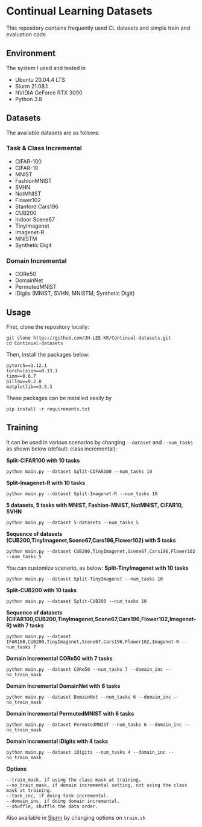 # Continual Learning Datasets

This repository contains frequently used CL datasets and simple train and evaluation code.

## Environment
The system I used and tested in
- Ubuntu 20.04.4 LTS
- Slurm 21.08.1
- NVIDIA GeForce RTX 3090
- Python 3.8

## Datasets
The available datasets are as follows:
### Task & Class Incremental
- CIFAR-100
- CIFAR-10
- MNIST
- FashionMNIST
- SVHN
- NotMNIST
- Flower102
- Stanford Cars196
- CUB200
- Indoor Scene67
- TinyImagenet
- Imagenet-R
- MNISTM
- Synthetic Digit

### Domain Incremental
- CORe50
- DomainNet
- PermutedMNIST
- iDigits (MNIST, SVHN, MNISTM, Synthetic Digit)

## Usage
First, clone the repository locally:
```
git clone https://github.com/JH-LEE-KR/Continual-datasets.git
cd Continual-datasets
```
Then, install the packages below:
```
pytorch==1.12.1
torchvision==0.13.1
timm==0.6.7
pillow==9.2.0
matplotlib==3.5.3
```
These packages can be installed easily by 
```
pip install -r requirements.txt
```

## Training
It can be used in various scenarios by changing `--dataset` and `--num_tasks` as shown below (default: class incremental):

**Split-CIFAR100 with 10 tasks**
```
python main.py --dataset Split-CIFAR100 --num_tasks 10
```


**Split-Imagenet-R with 10 tasks**
```
python main.py --dataset Split-Imagenet-R --num_tasks 10
```


**5 datasets, 5 tasks with MNIST, Fashion-MNIST, NotMNIST, CIFAR10, SVHN**
```
python main.py --dataset 5-datasets --num_tasks 5
```


**Sequence of datasets (CUB200,TinyImagenet,Scene67,Cars196,Flower102) with 5 tasks**
```
python main.py --dataset CUB200,TinyImagenet,Scene67,Cars196,Flower102 --num_tasks 5
```


You can customize scenario, as below:
**Split-TinyImagenet with 10 tasks**
```
python main.py --dataset Split-TinyImagenet --num_tasks 10
```


**Split-CUB200 with 10 tasks**
```
python main.py --dataset Split-CUB200 --num_tasks 10
```


**Sequence of datasets (CIFAR100,CUB200,TinyImagenet,Scene67,Cars196,Flower102,Imagenet-R) with 7 tasks**
```
python main.py --dataset IFAR100,CUB200,TinyImagenet,Scene67,Cars196,Flower102,Imagenet-R --num_tasks 7
```


**Domain Incremental CORe50 with 7 tasks**
```
python main.py --dataset CORe50 --num_tasks 7 --domain_inc --no_train_mask
```


**Domain Incremental DomainNet with 6 tasks**
```
python main.py --dataset DomainNet --num_tasks 6 --domain_inc --no_train_mask
```

**Domain Incremental PermutedMNIST with 6 tasks**
```
python main.py --dataset PermutedMNIST --num_tasks 6 --domain_inc --no_train_mask
```
**Domain Incremental iDigits with 4 tasks**
```
python main.py --dataset iDigits --num_tasks 4 --domain_inc --no_train_mask
```

**Options**
```
--train_mask, if using the class mask at training.
--no_train_mask, if domain incremental setting, not using the class mask at training.
--task_inc, if doing task incremental.
--domain_inc, if doing domain incremental.
--shuffle, shuffle the data order.
```

Also available in <a href="https://slurm.schedmd.com/documentation.html">Slurm</a> by changing options on `train.sh`
